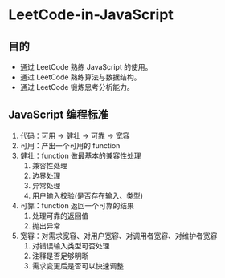# LeetCode-in-JavaScript
## 目的
- 通过 LeetCode 熟练 JavaScript 的使用。
- 通过 LeetCode 熟练算法与数据结构。
- 通过 LeetCode 锻炼思考分析能力。

## JavaScript 编程标准
1. 代码：可用 -> 健壮 -> 可靠 -> 宽容
2. 可用：产出一个可用的 function
3. 健壮：function 做最基本的兼容性处理
	1. 兼容性处理
	2. 边界处理
	3. 异常处理
	4. 用户输入校验(是否存在输入、类型)
4. 可靠：function 返回一个可靠的结果
	1. 处理可靠的返回值
	2. 抛出异常
5. 宽容：对需求宽容、对用户宽容、对调用者宽容、对维护者宽容
	1. 对错误输入类型可否处理
	2. 注释是否足够明晰
	3. 需求变更后是否可以快速调整
